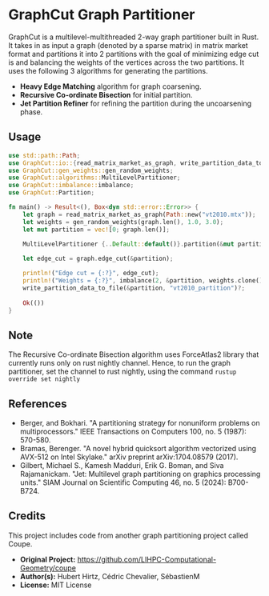 # GraphCut Graph Partitioner

 GraphCut is a multilevel-multithreaded 2-way graph partitioner built in Rust. It takes in as input a graph (denoted by a sparse matrix) in matrix market format and partitions it into 2 partitions with the goal of minimizing edge cut is and balancing the weights of the vertices across the two partitions.
 It uses the following 3 algorithms for generating the partitions.

- **Heavy Edge Matching** algorithm for graph coarsening.
- **Recursive Co-ordinate Bisection** for initial partition.
- **Jet Partition Refiner** for refining the partition during the uncoarsening phase.

## Usage
```rust
use std::path::Path;
use GraphCut::io::{read_matrix_market_as_graph, write_partition_data_to_file};
use GraphCut::gen_weights::gen_random_weights;
use GraphCut::algorithms::MultiLevelPartitioner;
use GraphCut::imbalance::imbalance;
use GraphCut::Partition;

fn main() -> Result<(), Box<dyn std::error::Error>> {
    let graph = read_matrix_market_as_graph(Path::new("vt2010.mtx"));
    let weights = gen_random_weights(graph.len(), 1.0, 3.0);
    let mut partition = vec![0; graph.len()];
    
    MultiLevelPartitioner {..Default::default()}.partition(&mut partition, (graph.clone(), &weights))?;

    let edge_cut = graph.edge_cut(&partition);

    println!("Edge cut = {:?}", edge_cut);
    println!("Weights = {:?}", imbalance(2, &partition, weights.clone()));
    write_partition_data_to_file(&partition, "vt2010_partition")?;
    
    Ok(())
}
```
## Note
The Recursive Co-ordinate Bisection algorithm uses ForceAtlas2 library that currently runs only on rust nightly channel. Hence, to run the graph partitioner, set the channel to rust nightly, using the command ```rustup override set nightly```
## References
- Berger, and Bokhari. "A partitioning strategy for nonuniform problems on multiprocessors." IEEE Transactions on Computers 100, no. 5 (1987): 570-580.
- Bramas, Berenger. "A novel hybrid quicksort algorithm vectorized using AVX-512 on Intel Skylake." arXiv preprint arXiv:1704.08579 (2017).
- Gilbert, Michael S., Kamesh Madduri, Erik G. Boman, and Siva Rajamanickam. "Jet: Multilevel graph partitioning on graphics processing units." SIAM Journal on Scientific Computing 46, no. 5 (2024): B700-B724.

## Credits

This project includes code from another graph partitioning project called Coupe.

* **Original Project:** https://github.com/LIHPC-Computational-Geometry/coupe
* **Author(s):** Hubert Hirtz, Cédric Chevalier, SébastienM
* **License:** MIT License

